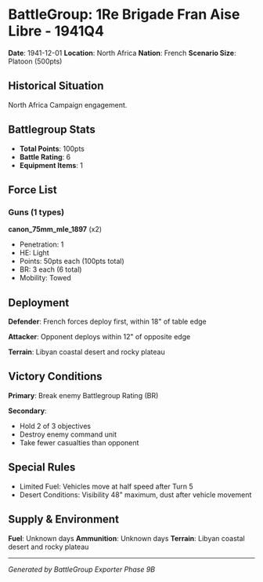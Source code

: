 # BattleGroup: 1Re Brigade Fran Aise Libre - 1941Q4

**Date**: 1941-12-01
**Location**: North Africa
**Nation**: French
**Scenario Size**: Platoon (500pts)

## Historical Situation

North Africa Campaign engagement.

## Battlegroup Stats

- **Total Points**: 100pts
- **Battle Rating**: 6
- **Equipment Items**: 1

## Force List

### Guns (1 types)

**canon_75mm_mle_1897** (x2)
- Penetration: 1
- HE: Light
- Points: 50pts each (100pts total)
- BR: 3 each (6 total)
- Mobility: Towed


## Deployment

**Defender**: French forces deploy first, within 18" of table edge

**Attacker**: Opponent deploys within 12" of opposite edge

**Terrain**: Libyan coastal desert and rocky plateau

## Victory Conditions

**Primary**: Break enemy Battlegroup Rating (BR)

**Secondary**:
- Hold 2 of 3 objectives
- Destroy enemy command unit
- Take fewer casualties than opponent

## Special Rules

- Limited Fuel: Vehicles move at half speed after Turn 5
- Desert Conditions: Visibility 48" maximum, dust after vehicle movement

## Supply & Environment

**Fuel**: Unknown days
**Ammunition**: Unknown days
**Terrain**: Libyan coastal desert and rocky plateau

---

*Generated by BattleGroup Exporter Phase 9B*
